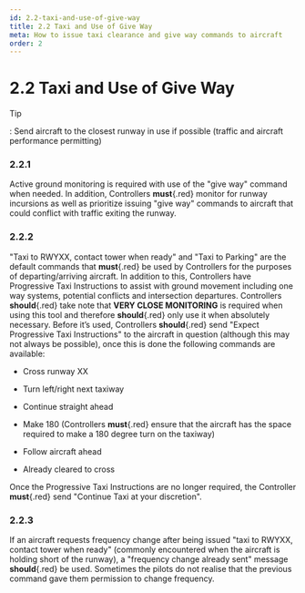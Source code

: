 ```yaml
---
id: 2.2-taxi-and-use-of-give-way
title: 2.2 Taxi and Use of Give Way
meta: How to issue taxi clearance and give way commands to aircraft
order: 2
---
```


# 2.2  Taxi and Use of Give Way

 

Tip

: Send aircraft to the closest runway in use if possible (traffic and aircraft performance permitting)

 

### 2.2.1    

Active ground monitoring is required with use of the "give way" command when needed. In addition, Controllers **must**{.red} monitor for runway incursions as well as prioritize issuing "give way" commands to aircraft that could conflict with traffic exiting the runway.  



### 2.2.2    

"Taxi to RWYXX, contact tower when ready" and "Taxi to Parking" are the default commands that **must**{.red} be used by Controllers for the purposes of departing/arriving aircraft. In addition to this, Controllers have Progressive Taxi Instructions to assist with ground movement including one way systems, potential conflicts and intersection departures. Controllers **should**{.red} take note that **VERY CLOSE MONITORING** is required when using this tool and therefore **should**{.red} only use it when absolutely necessary. Before it’s used, Controllers **should**{.red} send "Expect Progressive Taxi Instructions" to the aircraft in question (although this may not always be possible), once this is done the following commands are available:

 

 -    Cross runway XX

 -    Turn left/right next taxiway

 -    Continue straight ahead

 -    Make 180 (Controllers **must**{.red} ensure that the aircraft has the space required to make a 180 degree turn on the taxiway)

 -    Follow aircraft ahead

 -    Already cleared to cross

 

Once the Progressive Taxi Instructions are no longer required, the Controller **must**{.red} send "Continue Taxi at your discretion".

 

### 2.2.3    

If an aircraft requests frequency change after being issued "taxi to RWYXX, contact tower when ready" (commonly encountered when the aircraft is holding short of the runway), a "frequency change already sent" message **should**{.red} be used. Sometimes the pilots do not realise that the previous command gave them permission to change frequency.

 